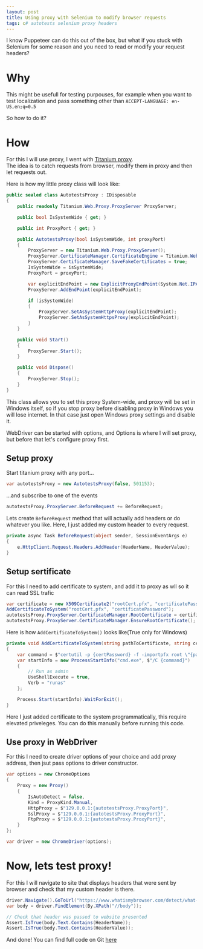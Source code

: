 ```yaml
---
layout: post
title: Using proxy with Selenium to modify browser requests
tags: c# autotests selenium proxy headers
---
```

I know Puppeteer can do this out of the box, but what if you stuck with Selenium for some reason and you need to read or modify your request headers?
<!--more-->
# Why
This might be usefull for testing purpouses, for example when you want to test localization and pass something other than `ACCEPT-LANGUAGE: en-US,en;q=0.5`  

So how to do it?

# How
For this I will use proxy, I went with [Titanium proxy](https://github.com/justcoding121/titanium-web-proxy).  
The idea is to catch requests from browser, modify them in proxy and then let requests out.

Here is how my little proxy class will look like:

```c#
public sealed class AutotestsProxy : IDisposable
{
    public readonly Titanium.Web.Proxy.ProxyServer ProxyServer;

    public bool IsSystemWide { get; }

    public int ProxyPort { get; }

    public AutotestsProxy(bool isSystemWide, int proxyPort)
    {
        ProxyServer = new Titanium.Web.Proxy.ProxyServer();
        ProxyServer.CertificateManager.CertificateEngine = Titanium.Web.Proxy.Network.CertificateEngine.DefaultWindows;
        ProxyServer.CertificateManager.SaveFakeCertificates = true;
        IsSystemWide = isSystemWide;
        ProxyPort = proxyPort;

        var explicitEndPoint = new ExplicitProxyEndPoint(System.Net.IPAddress.Any, proxyPort, true);
        ProxyServer.AddEndPoint(explicitEndPoint);

        if (isSystemWide)
        {
            ProxyServer.SetAsSystemHttpProxy(explicitEndPoint);
            ProxyServer.SetAsSystemHttpsProxy(explicitEndPoint);
        }
    }

    public void Start()
    {
        ProxyServer.Start();
    }

    public void Dispose()
    {
        ProxyServer.Stop();
    }
}
```

This class allows you to set this proxy System-wide, and proxy will be set in Windows itself, so if you stop proxy before disabling proxy in Windows you will lose internet. In that case just open Windows proxy settings and disable it.  

WebDriver can be started with options, and Options is where I will set proxy, but before that let's configure proxy first.
 
## Setup proxy
Start titanium proxy with any port...
```c#
var autotestsProxy = new AutotestsProxy(false, 501153);
```
...and subscribe to one of the events
```c#
autotestsProxy.ProxyServer.BeforeRequest += BeforeRequest;
```
Lets create `BeforeRequest` method that will actually add headers or do whatever you like. Here, I just added my custom header to every request.
```c#
private async Task BeforeRequest(object sender, SessionEventArgs e)
{
    e.HttpClient.Request.Headers.AddHeader(HeaderName, HeaderValue);
}
```

## Setup sertificate  
For this I need to add certificate to system, and add it to proxy as wll so it can read SSL trafic 
```c#
var certificate = new X509Certificate2("rootCert.pfx", "certificatePassword");
AddCertificateToSystem("rootCert.pfx", "certificatePassword");
autotestsProxy.ProxyServer.CertificateManager.RootCertificate = certificate;
autotestsProxy.ProxyServer.CertificateManager.EnsureRootCertificate();
```
Here is how `AddCertificateToSystem()` looks like(True only for Windows)  
```c#
private void AddCertificateToSystem(string pathToCertificate, string certPassword)
{
    var command = $"certutil -p {certPassword} -f -importpfx root \"{pathToCertificate}\"";
    var startInfo = new ProcessStartInfo("cmd.exe", $"/C {command}")
    {
        // Run as admin
        UseShellExecute = true,
        Verb = "runas"
    };

    Process.Start(startInfo).WaitForExit();
}
```
Here I just added certificate to the system programmatically, this require elevated priveleges. You can do this manually before running this code.  


## Use proxy in WebDriver
For this I need to create driver options of your choice and add proxy address, then jsut pass options to driver constructor.  
```c#
var options = new ChromeOptions
{
    Proxy = new Proxy()
    {
        IsAutoDetect = false,
        Kind = ProxyKind.Manual,
        HttpProxy = $"129.0.0.1:{autotestsProxy.ProxyPort}",
        SslProxy = $"129.0.0.1:{autotestsProxy.ProxyPort}",
        FtpProxy = $"129.0.0.1:{autotestsProxy.ProxyPort}",
    }
};

var driver = new ChromeDriver(options);
```
# Now, lets test proxy!  
For this I will navigate to site that displays headers that were sent by browser and check that my custom header is there.  
```c#
driver.Navigate().GoToUrl("https://www.whatismybrowser.com/detect/what-http-headers-is-my-browser-sending");
var body = driver.FindElement(By.XPath("//body"));

// Check that header was passed to website presented
Assert.IsTrue(body.Text.Contains(HeaderName));
Assert.IsTrue(body.Text.Contains(HeaderValue));
```
And done!
You can find full code on Git [here](https://github.com/ummshsh/WebDriverProxy)
